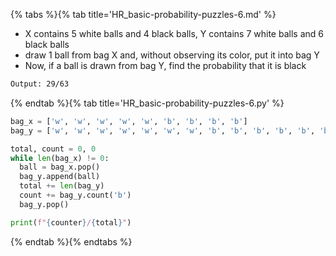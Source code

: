 {% tabs %}{% tab title='HR_basic-probability-puzzles-6.md' %}

* X contains 5 white balls and 4 black balls, Y contains 7 white balls and 6 black balls
* draw 1 ball from bag X and, without observing its color, put it into bag Y
* Now, if a ball is drawn from bag Y, find the probability that it is black

```txt
Output: 29/63
```

{% endtab %}{% tab title='HR_basic-probability-puzzles-6.py' %}

```py
bag_x = ['w', 'w', 'w', 'w', 'w', 'b', 'b', 'b', 'b']
bag_y = ['w', 'w', 'w', 'w', 'w', 'w', 'w', 'b', 'b', 'b', 'b', 'b', 'b']

total, count = 0, 0
while len(bag_x) != 0:
  ball = bag_x.pop()
  bag_y.append(ball)
  total += len(bag_y)
  count += bag_y.count('b')
  bag_y.pop()

print(f"{counter}/{total}")
```

{% endtab %}{% endtabs %}
